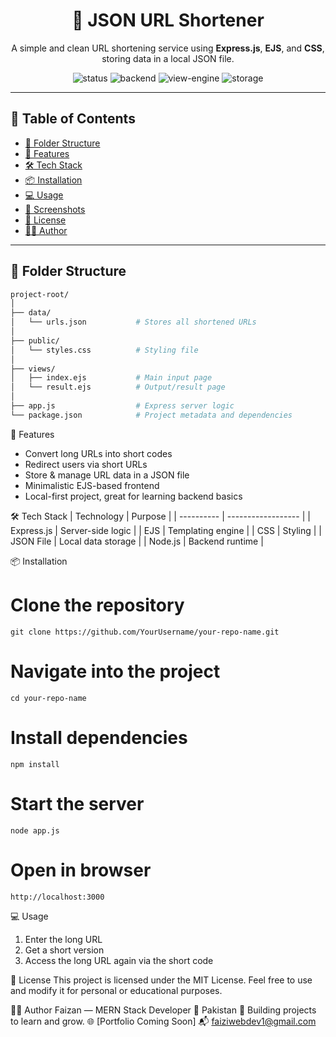 <h1 align="center">🔗 JSON URL Shortener</h1>

<p align="center">
  A simple and clean URL shortening service using <strong>Express.js</strong>, <strong>EJS</strong>, and <strong>CSS</strong>, storing data in a local JSON file.
</p>

<p align="center">
  <img src="https://img.shields.io/badge/Status-Active-success" alt="status" />
  <img src="https://img.shields.io/badge/Backend-Express.js-blue" alt="backend" />
  <img src="https://img.shields.io/badge/View-EJS-yellow" alt="view-engine" />
  <img src="https://img.shields.io/badge/Storage-JSON-lightgrey" alt="storage" />
</p>

---

## 📌 Table of Contents

- [📂 Folder Structure](#-folder-structure)
- [🚀 Features](#-features)
- [🛠️ Tech Stack](#-tech-stack)
- [📦 Installation](#-installation)
- [💻 Usage](#-usage)
- [📸 Screenshots](#-screenshots)
- [📃 License](#-license)
- [👨‍💻 Author](#-author)

---

## 📂 Folder Structure

```bash
project-root/
│
├── data/
│   └── urls.json           # Stores all shortened URLs
│
├── public/
│   └── styles.css          # Styling file
│
├── views/
│   ├── index.ejs           # Main input page
│   └── result.ejs          # Output/result page
│
├── app.js                  # Express server logic
└── package.json            # Project metadata and dependencies
```
🚀 Features
- Convert long URLs into short codes
- Redirect users via short URLs
- Store & manage URL data in a JSON file
- Minimalistic EJS-based frontend
- Local-first project, great for learning backend basics

🛠️ Tech Stack
| Technology | Purpose            |
| ---------- | ------------------ |
| Express.js | Server-side logic  |
| EJS        | Templating engine  |
| CSS        | Styling            |
| JSON File  | Local data storage |
| Node.js    | Backend runtime    |

📦 Installation
# Clone the repository
```
git clone https://github.com/YourUsername/your-repo-name.git
```
# Navigate into the project
```
cd your-repo-name
```
# Install dependencies
```
npm install
```
# Start the server
```
node app.js
```
# Open in browser
```
http://localhost:3000
```
💻 Usage
1. Enter the long URL
2. Get a short version
3. Access the long URL again via the short code

📃 License
This project is licensed under the MIT License.
Feel free to use and modify it for personal or educational purposes.

👨‍💻 Author
Faizan — MERN Stack Developer
📍 Pakistan
💼 Building projects to learn and grow.
🌐 [Portfolio Coming Soon]
📬 faiziwebdev1@gmail.com

